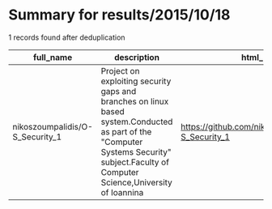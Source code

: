 
# Summary for results/2015/10/18
    
1 records found after deduplication

| full_name | description | html_url | matched_list | matched_count | pushed_at | size | stargazers_count | language | forks_count |
|---------------------------------|----------------------------------------------------------------------------------------------------------------------------------------------------------------------------------------|----------------------------------------------------|----------------|-----------------|---------------------------|--------|--------------------|------------|---------------|
| nikoszoumpalidis/O-S_Security_1 | Project on exploiting security gaps and branches on linux based system.Conducted as part of the "Computer Systems Security" subject.Faculty of Computer Science,University of Ioannina | https://github.com/nikoszoumpalidis/O-S_Security_1 | ['exploit'] | 1 | 2015-10-18 16:10:12+00:00 | 604 | 0 | C | 0 |
